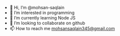 - 👋 Hi, I’m @mohsan-saqlain
- 👀 I’m interested in programming 
- 🌱 I’m currently learning Node JS
- 💞️ I’m looking to collaborate on github 
- 📫 How to reach me mohsansaqlain345@gmail.com 

<!---
mohsan-saqlain/mohsan-saqlain is a ✨ special ✨ repository because its `README.md` (this file) appears on your GitHub profile.
You can click the Preview link to take a look at your changes.
--->
